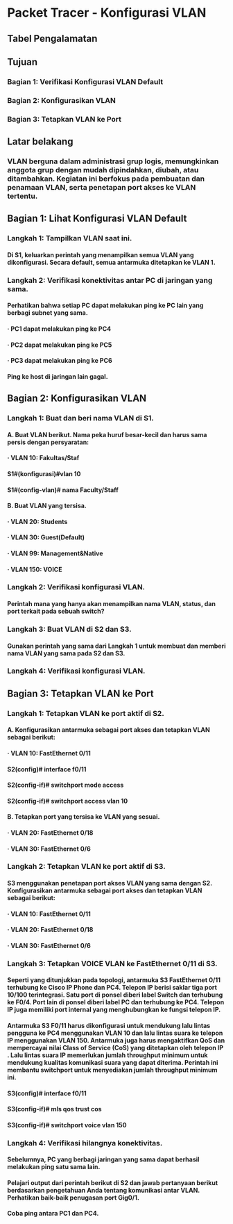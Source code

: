 # Packet Tracer - Konfigurasi VLAN

## Tabel Pengalamatan

## Tujuan
### Bagian 1: Verifikasi Konfigurasi VLAN Default
### Bagian 2: Konfigurasikan VLAN
### Bagian 3: Tetapkan VLAN ke Port

## Latar belakang
### VLAN berguna dalam administrasi grup logis, memungkinkan anggota grup dengan mudah dipindahkan, diubah, atau ditambahkan. Kegiatan ini berfokus pada pembuatan dan penamaan VLAN, serta penetapan port akses ke VLAN tertentu.

## Bagian 1: Lihat Konfigurasi VLAN Default
### Langkah 1: Tampilkan VLAN saat ini.
#### Di S1, keluarkan perintah yang menampilkan semua VLAN yang dikonfigurasi. Secara default, semua antarmuka ditetapkan ke VLAN 1.

### Langkah 2: Verifikasi konektivitas antar PC di jaringan yang sama.
#### Perhatikan bahwa setiap PC dapat melakukan ping ke PC lain yang berbagi subnet yang sama.
#### · PC1 dapat melakukan ping ke PC4
#### · PC2 dapat melakukan ping ke PC5
#### · PC3 dapat melakukan ping ke PC6
#### Ping ke host di jaringan lain gagal.

## Bagian 2: Konfigurasikan VLAN
### Langkah 1: Buat dan beri nama VLAN di S1.
#### A. Buat VLAN berikut. Nama peka huruf besar-kecil dan harus sama persis dengan persyaratan:
#### · VLAN 10: Fakultas/Staf
#### S1#(konfigurasi)#vlan 10
#### S1#(config-vlan)# nama Faculty/Staff

#### B. Buat VLAN yang tersisa.
#### · VLAN 20: Students
#### · VLAN 30: Guest(Default)
#### · VLAN 99: Management&Native
#### · VLAN 150: VOICE

### Langkah 2: Verifikasi konfigurasi VLAN.
#### Perintah mana yang hanya akan menampilkan nama VLAN, status, dan port terkait pada sebuah switch?

### Langkah 3: Buat VLAN di S2 dan S3.
#### Gunakan perintah yang sama dari Langkah 1 untuk membuat dan memberi nama VLAN yang sama pada S2 dan S3.

### Langkah 4: Verifikasi konfigurasi VLAN.

## Bagian 3: Tetapkan VLAN ke Port
### Langkah 1: Tetapkan VLAN ke port aktif di S2.
#### A. Konfigurasikan antarmuka sebagai port akses dan tetapkan VLAN sebagai berikut:
#### · VLAN 10: FastEthernet 0/11
#### S2(config)# interface f0/11
#### S2(config-if)# switchport mode access
#### S2(config-if)# switchport access vlan 10

#### B. Tetapkan port yang tersisa ke VLAN yang sesuai.
#### · VLAN 20: FastEthernet 0/18
#### · VLAN 30: FastEthernet 0/6

### Langkah 2: Tetapkan VLAN ke port aktif di S3.
#### S3 menggunakan penetapan port akses VLAN yang sama dengan S2. Konfigurasikan antarmuka sebagai port akses dan tetapkan VLAN sebagai berikut:
#### · VLAN 10: FastEthernet 0/11
#### · VLAN 20: FastEthernet 0/18
#### · VLAN 30: FastEthernet 0/6

### Langkah 3: Tetapkan VOICE VLAN ke FastEthernet 0/11 di S3.
#### Seperti yang ditunjukkan pada topologi, antarmuka S3 FastEthernet 0/11 terhubung ke Cisco IP Phone dan PC4. Telepon IP berisi saklar tiga port 10/100 terintegrasi. Satu port di ponsel diberi label Switch dan terhubung ke F0/4. Port lain di ponsel diberi label PC dan terhubung ke PC4. Telepon IP juga memiliki port internal yang menghubungkan ke fungsi telepon IP.

#### Antarmuka S3 F0/11 harus dikonfigurasi untuk mendukung lalu lintas pengguna ke PC4 menggunakan VLAN 10 dan lalu lintas suara ke telepon IP menggunakan VLAN 150. Antarmuka juga harus mengaktifkan QoS dan mempercayai nilai Class of Service (CoS) yang ditetapkan oleh telepon IP . Lalu lintas suara IP memerlukan jumlah throughput minimum untuk mendukung kualitas komunikasi suara yang dapat diterima. Perintah ini membantu switchport untuk menyediakan jumlah throughput minimum ini.
#### S3(config)# interface f0/11
#### S3(config-if)# mls qos trust cos
#### S3(config-if)# switchport voice vlan 150

### Langkah 4: Verifikasi hilangnya konektivitas.
#### Sebelumnya, PC yang berbagi jaringan yang sama dapat berhasil melakukan ping satu sama lain.

#### Pelajari output dari perintah berikut di S2 dan jawab pertanyaan berikut berdasarkan pengetahuan Anda tentang komunikasi antar VLAN. Perhatikan baik-baik penugasan port Gig0/1.
#### Coba ping antara PC1 dan PC4.
